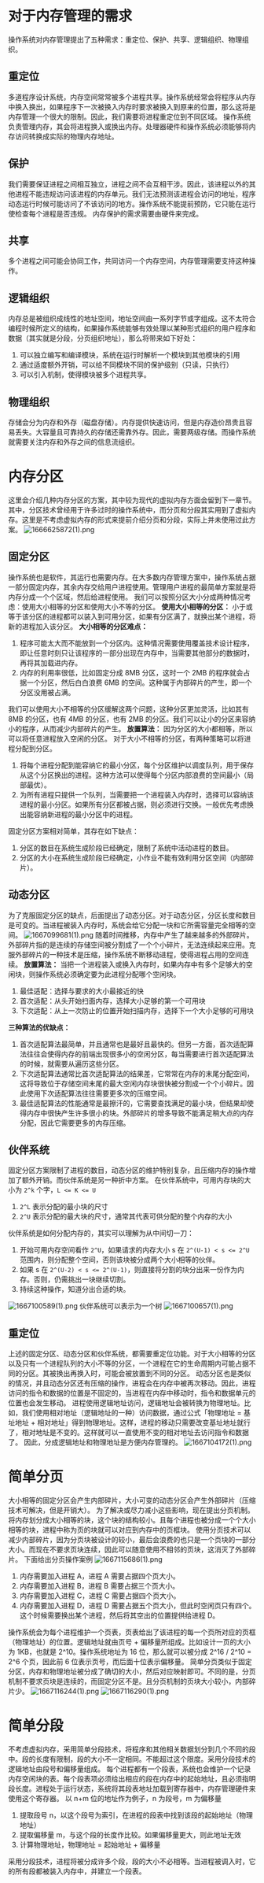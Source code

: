 # 对于内存管理的需求
操作系统对内存管理提出了五种需求：重定位、保护、共享、逻辑组织、物理组织。
## 重定位
多道程序设计系统，内存空间常常被多个进程共享。操作系统经常会将程序从内存中换入换出，如果程序下一次被换入内存时要求被换入到原来的位置，那么这将是内存管理一个很大的限制。因此，我们需要将进程重定位到不同区域。
操作系统负责管理内存，其会将进程换入或换出内存。处理器硬件和操作系统必须能够将内存访问转换成实际的物理内存地址。
## 保护
我们需要保证进程之间相互独立，进程之间不会互相干涉。因此，该进程以外的其他进程不能违规访问该进程的内存单元。我们无法预测该进程会访问的地址，程序动态运行时候可能访问了不该访问的地方。操作系统不能提前预防，它只能在运行使检查每个进程是否违规。
内存保护的需求需要由硬件来完成。
## 共享
多个进程之间可能会协同工作，共同访问一个内存空间，内存管理需要支持这种操作。
## 逻辑组织
内存总是被组织成线性的地址空间，地址空间由一系列字节或字组成。这不太符合编程时候所定义的结构，如果操作系统能够有效处理以某种形式组织的用户程序和数据（其实就是分段，分页组织地址），那么将带来如下好处：

1. 可以独立编写和编译模块，系统在运行时解析一个模块到其他模块的引用
2. 通过适度额外开销，可以给不同模块不同的保护级别（只读，只执行）
3. 可以引入机制，使得模块被多个进程共享。
## 物理组织
存储会分为内存和外存（磁盘存储）。内存提供快速访问，但是内存造价昂贵且容易丢失。大容量且可靠持久的存储还需靠外存。因此，需要两级存储。而操作系统就需要关注内存和外存之间的信息流组织。
# 内存分区
这里会介绍几种内存分区的方案，其中较为现代的虚拟内存方面会留到下一章节。其中，分区技术曾经用于许多过时的操作系统中，而分页和分段其实用到了虚拟内存。这里是不考虑虚拟内存的形式来提前介绍分页和分段，实际上并未使用过此方案。
![1666625872(1).png](https://cdn.nlark.com/yuque/0/2022/png/26752078/1666625884014-c8f05820-7cfb-4f65-b7bc-9d3d42b61298.png#averageHue=%23e5e5e5&clientId=u6b0ace6c-6e13-4&crop=0&crop=0&crop=1&crop=1&from=paste&height=470&id=u028114f3&margin=%5Bobject%20Object%5D&name=1666625872%281%29.png&originHeight=588&originWidth=936&originalType=binary&ratio=1&rotation=0&showTitle=false&size=160344&status=done&style=none&taskId=ue64613d5-9b76-4900-b9df-32deba3d04c&title=&width=748.8)
## 固定分区
操作系统也是软件，其运行也需要内存。在大多数内存管理方案中，操作系统占据一部分固定内存，其余内存交给用户进程使用。管理用户进程的最简单方案就是将内存分成一个个区域，然后给进程使用。
我们可以按照分区大小分成两种情况考虑：使用大小相等的分区和使用大小不等的分区。
**使用大小相等的分区：**
小于或等于该分区的进程都可以装入到可用分区，如果有分区满了，就换出某个进程，将新的进程加入该分区。
**大小相等的分区难点：**

1. 程序可能太大而不能放到一个分区内。这种情况需要使用覆盖技术设计程序，即让任意时刻只让该程序的一部分出现在内存中，当需要其他部分的数据时，再将其加载进内存。
2. 内存的利用率很低，比如固定分成 8MB 分区，这时一个 2MB 的程序就会占据一个分区，然后白白浪费 6MB 的空间。这种属于内部碎片的产生，即一个分区没用被占满。

我们可以使用大小不相等的分区缓解这两个问题，这种分区更加灵活，比如其有 8MB 的分区，也有 4MB 的分区，也有 2MB 的分区。我们可以让小的分区来容纳小的程序，从而减少内部碎片的产生。
**放置算法：**
因为分区的大小都相等，所以可以将任意进程放入空闲的分区。
对于大小不相等的分区，有两种策略可以将进程分配到分区。

1. 将每个进程分配到能容纳它的最小分区，每个分区维护以调度队列，用于保存从这个分区换出的进程。这种方法可以使得每个分区内部浪费的空间最小（局部最优）。
2. 为所有进程只提供一个队列，当需要把一个进程装入内存时，选择可以容纳该进程的最小分区。如果所有分区都被占据，则必须进行交换。一般优先考虑换出能容纳新进程的最小分区中的进程。

固定分区方案相对简单，其存在如下缺点：

1. 分区的数目在系统生成阶段已经确定，限制了系统中活动进程的数目。
2. 分区的大小在系统生成阶段已经确定，小作业不能有效利用分区空间（内部碎片）。
## 动态分区
为了克服固定分区的缺点，后面提出了动态分区。对于动态分区，分区长度和数目是可变的。当进程被装入内存时，系统会给它分配一块和它所需容量完全相等的空间。
![1667099681(1).png](https://cdn.nlark.com/yuque/0/2022/png/26752078/1667099687261-1622cfb6-a7fd-4fce-9b00-e47da70788df.png#averageHue=%23e4e4e4&clientId=u934d016f-50dd-4&crop=0&crop=0&crop=1&crop=1&from=paste&height=414&id=uc55b837b&margin=%5Bobject%20Object%5D&name=1667099681%281%29.png&originHeight=517&originWidth=743&originalType=binary&ratio=1&rotation=0&showTitle=false&size=303231&status=done&style=none&taskId=ua209f0f3-0cc4-467e-bf03-bd709246b31&title=&width=594.4)
随着时间推移，内存中产生了越来越多的外部碎片。外部碎片指的是连续的存储空间被分割成了一个个小碎片，无法连续起来应用。克服外部碎片的一种技术是压缩，操作系统不断移动进程，使得进程占用的空间连续。
**放置算法：**
当把一个进程装入或换入内存时，如果内存中有多个足够大的空闲块，则操作系统必须确定要为此进程分配哪个空闲块。

1. 最佳适配：选择与要求的大小最接近的快
2. 首次适配：从头开始扫面内存，选择大小足够的第一个可用块
3. 下次适配：从上一次防止的位置开始扫描内存，选择下一个大小足够的可用块

**三种算法的优缺点：**

1. 首次适配算法最简单，并且通常也是最好且最快的。但另一方面，首次适配算法往往会使得内存的前端出现很多小的空闲分区，每当需要进行首次适配算法的时候，就需要从遍历这些分区。
2. 下次适配算法通常比首次适配算法的结果差，它常常在内存的末尾分配空间，这将导致位于存储空间末尾的最大空闲内存块很快被分割成一个个小碎片。因此使用下次适配算法往往需要更多次的压缩空间。
3. 最佳适配算法的性能通常是最擦汗的，它需要查找满足的最小块，但结果却使得内存中很快产生许多很小的块。外部碎片的增多导致不能满足稍大点的内存分配，因此它需要更多的内存压缩。
## 伙伴系统
固定分区方案限制了进程的数目，动态分区的维护特别复杂，且压缩内存的操作增加了额外开销。而伙伴系统是另一种折中方案。
在伙伴系统中，可用内存块的大小为 `2^k` 个字，`L <= K <= U`

1. `2^L` 表示分配的最小块的尺寸
2. `2^U` 表示分配的最大块的尺寸，通常其代表可供分配的整个内存的大小

伙伴系统是如何分配内存的，其实可以理解为从中间切一刀：

1. 开始可用内存空间看作 `2^U`，如果请求的内存大小 s 在 `2^(U-1) < s <= 2^U` 范围内，则分配整个空间，否则该块被分成两个大小相等的伙伴。
2. 如果 s 在 `2^(U-2) < s <= 2^(U-1)`，则直接将分割的块分出来一份作为内存。否则，仍需挑出一块继续切割。
3. 持续这种操作，知道分出合适的块。

![1667100589(1).png](https://cdn.nlark.com/yuque/0/2022/png/26752078/1667100590930-10652920-5539-4034-aea5-d23e875d5f85.png#averageHue=%23c6c6c6&clientId=u934d016f-50dd-4&crop=0&crop=0&crop=1&crop=1&from=paste&height=401&id=u5bc8a53d&margin=%5Bobject%20Object%5D&name=1667100589%281%29.png&originHeight=557&originWidth=902&originalType=binary&ratio=1&rotation=0&showTitle=false&size=521463&status=done&style=none&taskId=u69e25fef-bd22-4999-ba7c-1335f442b6f&title=&width=649.6000366210938)
伙伴系统可以表示为一个树
![1667100657(1).png](https://cdn.nlark.com/yuque/0/2022/png/26752078/1667100658593-df14d29b-34d7-4090-a5c9-a57354156c82.png#averageHue=%23eeeeee&clientId=u934d016f-50dd-4&crop=0&crop=0&crop=1&crop=1&from=paste&height=344&id=u27e5cbcb&margin=%5Bobject%20Object%5D&name=1667100657%281%29.png&originHeight=430&originWidth=717&originalType=binary&ratio=1&rotation=0&showTitle=false&size=183470&status=done&style=none&taskId=u12293feb-bbea-4dcd-9ed1-a1ce3e8539a&title=&width=573.6)
## 重定位
上述的固定分区、动态分区和伙伴系统，都需要重定位功能。对于大小相等的分区以及只有一个进程队列的大小不等的分区，一个进程在它的生命周期内可能占据不同的分区。其被换出再换入时，可能会被放置到不同的分区。
动态分区也是类似的情况，并且动态分区还有压缩的操作，进程会在内存中被再次移动。因此，进程访问的指令和数据的位置是不固定的，当进程在内存中移动时，指令和数据单元的位置也会发生移动。
进程使用逻辑地址访问，逻辑地址会被转换为物理地址。比如，我们使用相对地址（逻辑地址的一种）访问数据，通过公式「物理地址 = 基址地址 + 相对地址」得到物理地址。这样，进程的移动只需要改变基址地址就行了，相对地址是不变的。这样就可以一直使用不变的相对地址去访问指令和数据了。
因此，分成逻辑地址和物理地址是方便内存管理的。
![1667104172(1).png](https://cdn.nlark.com/yuque/0/2022/png/26752078/1667104172619-8d511970-73af-4019-9e2d-f7fbebb8255b.png#averageHue=%23e7e7e7&clientId=u8ea46f12-ca0a-4&crop=0&crop=0&crop=1&crop=1&from=paste&height=382&id=u714c3cb7&margin=%5Bobject%20Object%5D&name=1667104172%281%29.png&originHeight=477&originWidth=609&originalType=binary&ratio=1&rotation=0&showTitle=false&size=201624&status=done&style=none&taskId=ub3458940-6549-4a3b-90de-aab0b1f674d&title=&width=487.2)
# 简单分页
大小相等的固定分区会产生内部碎片，大小可变的动态分区会产生外部碎片（压缩技术可解决，但是开销大）。
为了解决或尽力减小这些影响，现在提出分页机制。将内存划分成大小相等的块，这个块的结构较小。且每个进程也被分成一个个大小相等的块，进程中称为页的块就可以对应到内存中的页框块。
使用分页技术可以减少内部碎片，因为分页块被设计的较小，最后会浪费的也只是一个页块的一部分大小。而现在不要求页块连续，因此可以随意使用不相邻的页块，这消灭了外部碎片。
下面给出分页操作案例
![1667115686(1).png](https://cdn.nlark.com/yuque/0/2022/png/26752078/1667115690976-dded0e4b-b37e-4a14-80a7-64708f206d17.png#averageHue=%23e3e3e3&clientId=u8ea46f12-ca0a-4&crop=0&crop=0&crop=1&crop=1&from=paste&height=421&id=ubc7e0919&margin=%5Bobject%20Object%5D&name=1667115686%281%29.png&originHeight=572&originWidth=616&originalType=binary&ratio=1&rotation=0&showTitle=false&size=309182&status=done&style=none&taskId=ufba1bc60-6a08-45d7-b113-6a0af8d6fa2&title=&width=453.8000183105469)

1. 内存需要加入进程 A，进程 A 需要占据四个页大小。
2. 内存需要加入进程 B，进程 B 需要占据三个页大小。
3. 内存需要加入进程 C，进程 C 需要占据四个页大小。
4. 内存需要加入进程 D，进程 D 需要占据五个页大小，但此时空闲页只有四个。这个时候需要换出某个进程，然后将其空出的位置提供给进程 D。

操作系统会为每个进程维护一个页表，页表给出了该进程的每一个页所对应的页框（物理地址）的位置。逻辑地址就由页号 + 偏移量所组成。比如设计一页的大小为 1KB，也就是 2^10。操作系统地址为 16 位，那么就可以被分成 2^16 / 2^10 = 2^6 个页，因此前 6 位表示页号，而后面十位表示偏移量。
简单分页类似于固定分区，内存和物理地址被分成了确切的大小，然后对应映射即可。不同的是，分页机制不要求页块是连续的，而固定分区不是。且分页机制的页块大小较小，内部碎片少。
![1667116244(1).png](https://cdn.nlark.com/yuque/0/2022/png/26752078/1667116246283-d0fcfa43-8b89-4fe4-88f3-77c268c2d71e.png#averageHue=%23e5e5e5&clientId=u8ea46f12-ca0a-4&crop=0&crop=0&crop=1&crop=1&from=paste&height=359&id=u038a4447&margin=%5Bobject%20Object%5D&name=1667116244%281%29.png&originHeight=449&originWidth=702&originalType=binary&ratio=1&rotation=0&showTitle=false&size=254801&status=done&style=none&taskId=ud829f4d8-92cd-46be-90d4-f9f4bd087a1&title=&width=561.6)
![1667116290(1).png](https://cdn.nlark.com/yuque/0/2022/png/26752078/1667116295036-7510766f-eeaa-4819-9a96-66e40e87cdf0.png#averageHue=%23eaeaea&clientId=u8ea46f12-ca0a-4&crop=0&crop=0&crop=1&crop=1&from=paste&height=591&id=u7a47b335&margin=%5Bobject%20Object%5D&name=1667116290%281%29.png&originHeight=739&originWidth=716&originalType=binary&ratio=1&rotation=0&showTitle=false&size=378084&status=done&style=none&taskId=ue334660d-4977-47af-9217-20b4d2af2bb&title=&width=572.8)
# 简单分段
不考虑虚拟内存，采用简单分段技术，将程序和其他相关数据划分到几个不同的段中。段的长度有限制，段的大小不一定相同。不能超过这个限度。采用分段技术的逻辑地址由段号和偏移量组成。
每个进程都有一个段表，系统也会维护一个记录内存空闲块的表。每个段表项必须给出相应的段在内存中的起始地址，且必须指明段长度。进程处于运行状态，系统将其段表地址加载到寄存器中，内存管理硬件来使用这个寄存器。
以 n+m 位的地址作为例子，n 为段号，m 为偏移量

1. 提取段号 n，以这个段号为索引，在进程的段表中找到该段的起始地址（物理地址）
2. 提取偏移量 m，与这个段的长度作比较。如果偏移量更大，则此地址无效
3. 计算物理地址，物理地址 = 起始地址 + 偏移量

采用分段技术，进程将被分成许多个段，段的大小不必相等。当进程被调入时，它的所有段都被装入内存中，并建立一个段表。
